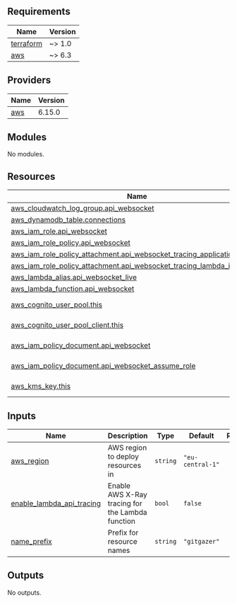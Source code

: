 <!-- BEGIN_TF_DOCS -->
## Requirements

| Name | Version |
|------|---------|
| <a name="requirement_terraform"></a> [terraform](#requirement\_terraform) | ~> 1.0 |
| <a name="requirement_aws"></a> [aws](#requirement\_aws) | ~> 6.3 |

## Providers

| Name | Version |
|------|---------|
| <a name="provider_aws"></a> [aws](#provider\_aws) | 6.15.0 |

## Modules

No modules.

## Resources

| Name | Type |
|------|------|
| [aws_cloudwatch_log_group.api_websocket](https://registry.terraform.io/providers/hashicorp/aws/latest/docs/resources/cloudwatch_log_group) | resource |
| [aws_dynamodb_table.connections](https://registry.terraform.io/providers/hashicorp/aws/latest/docs/resources/dynamodb_table) | resource |
| [aws_iam_role.api_websocket](https://registry.terraform.io/providers/hashicorp/aws/latest/docs/resources/iam_role) | resource |
| [aws_iam_role_policy.api_websocket](https://registry.terraform.io/providers/hashicorp/aws/latest/docs/resources/iam_role_policy) | resource |
| [aws_iam_role_policy_attachment.api_websocket_tracing_application_signals](https://registry.terraform.io/providers/hashicorp/aws/latest/docs/resources/iam_role_policy_attachment) | resource |
| [aws_iam_role_policy_attachment.api_websocket_tracing_lambda_insights](https://registry.terraform.io/providers/hashicorp/aws/latest/docs/resources/iam_role_policy_attachment) | resource |
| [aws_lambda_alias.api_websocket_live](https://registry.terraform.io/providers/hashicorp/aws/latest/docs/resources/lambda_alias) | resource |
| [aws_lambda_function.api_websocket](https://registry.terraform.io/providers/hashicorp/aws/latest/docs/resources/lambda_function) | resource |
| [aws_cognito_user_pool.this](https://registry.terraform.io/providers/hashicorp/aws/latest/docs/data-sources/cognito_user_pool) | data source |
| [aws_cognito_user_pool_client.this](https://registry.terraform.io/providers/hashicorp/aws/latest/docs/data-sources/cognito_user_pool_client) | data source |
| [aws_iam_policy_document.api_websocket](https://registry.terraform.io/providers/hashicorp/aws/latest/docs/data-sources/iam_policy_document) | data source |
| [aws_iam_policy_document.api_websocket_assume_role](https://registry.terraform.io/providers/hashicorp/aws/latest/docs/data-sources/iam_policy_document) | data source |
| [aws_kms_key.this](https://registry.terraform.io/providers/hashicorp/aws/latest/docs/data-sources/kms_key) | data source |

## Inputs

| Name | Description | Type | Default | Required |
|------|-------------|------|---------|:--------:|
| <a name="input_aws_region"></a> [aws\_region](#input\_aws\_region) | AWS region to deploy resources in | `string` | `"eu-central-1"` | no |
| <a name="input_enable_lambda_api_tracing"></a> [enable\_lambda\_api\_tracing](#input\_enable\_lambda\_api\_tracing) | Enable AWS X-Ray tracing for the Lambda function | `bool` | `false` | no |
| <a name="input_name_prefix"></a> [name\_prefix](#input\_name\_prefix) | Prefix for resource names | `string` | `"gitgazer"` | no |

## Outputs

No outputs.
<!-- END_TF_DOCS -->